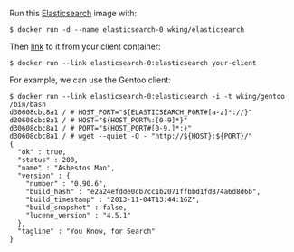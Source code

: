 Run this [Elasticsearch][] image with:

    $ docker run -d --name elasticsearch-0 wking/elasticsearch

Then [link][linking] to it from your client container:

    $ docker run --link elasticsearch-0:elasticsearch your-client

For example, we can use the Gentoo client:

    $ docker run --link elasticsearch-0:elasticsearch -i -t wking/gentoo /bin/bash
    d30608cbc8a1 / # HOST_PORT="${ELASTICSEARCH_PORT#[a-z]*://}"
    d30608cbc8a1 / # HOST="${HOST_PORT%:[0-9]*}"
    d30608cbc8a1 / # PORT="${HOST_PORT#[0-9.]*:}"
    d30608cbc8a1 / # wget --quiet -O - "http://${HOST}:${PORT}/"
    {
      "ok" : true,
      "status" : 200,
      "name" : "Asbestos Man",
      "version" : {
        "number" : "0.90.6",
        "build_hash" : "e2a24efdde0cb7cc1b2071ffbbd1fd874a6d8d6b",
        "build_timestamp" : "2013-11-04T13:44:16Z",
        "build_snapshot" : false,
        "lucene_version" : "4.5.1"
      },
      "tagline" : "You Know, for Search"
    }

[Elasticsearch]: http://www.elasticsearch.org/
[linking]: http://docs.docker.io/en/latest/use/port_redirection/#linking-a-container
